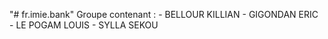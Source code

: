 "# fr.imie.bank" 
Groupe contenant :  - BELLOUR KILLIAN
                    - GIGONDAN ERIC
                    - LE POGAM LOUIS
                    - SYLLA SEKOU

